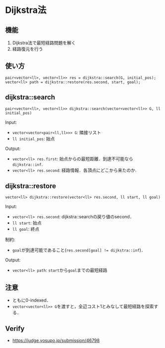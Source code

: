 # Dijkstra法

## 機能
1. Dijkstra法で最短経路問題を解く
2. 経路復元を行う

## 使い方
```
pair<vector<ll>, vector<ll>> res = dijkstra::search(G, initial_pos);
vector<ll> path = dijkstra::restore(res.second, start, goal);
```

## dijkstra::search
```
pair<vector<ll>, vector<ll>> dijkstra::search(vector<vector<ll>> G, ll initial_pos)
```
Input:
- `vector<vector<pair<ll,ll>>> G`: 隣接リスト
- `ll initial_pos`: 始点

Output:
- `vector<ll> res.first`: 始点からの最短距離．到達不可能なら`dijkstra::inf`.
- `vector<ll> res.second`: 経路情報．各頂点にどこから来たのか.

## dijkstra::restore
```
vector<ll> dijkstra::restore(vector<ll> res.second, ll start, ll goal)
```
Input:
- `vector<ll> res.second`: dijkstra::searchの戻り値のsecond．
- `ll start`: 始点
- `ll goal`: 終点

制約:
- `goal`が到達可能であること(`res.second[goal] != dijkstra::inf`)．

Output:
- `vector<ll> path`: `start`から`goal`までの最短経路

## 注意
- ともに0-indexed．
- `vector<vector<ll>> G`を渡すと，全辺コスト1とみなして最短経路を探索する．

## Verify
- https://judge.yosupo.jp/submission/46798